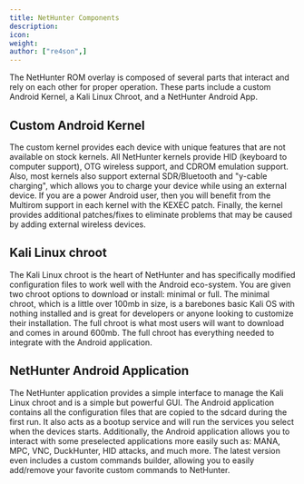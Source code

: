 ```yaml
---
title: NetHunter Components
description:
icon:
weight:
author: ["re4son",]
---
```


The NetHunter ROM overlay is composed of several parts that interact and rely on each other for proper operation. These parts include a custom Android Kernel, a Kali Linux Chroot, and a NetHunter Android App.

## Custom Android Kernel

The custom kernel provides each device with unique features that are not available on stock kernels. All NetHunter kernels provide HID (keyboard to computer support), OTG wireless support, and CDROM emulation support. Also, most kernels also support external SDR/Bluetooth and "y-cable charging", which allows you to charge your device while using an external device. If you are a power Android user, then you will benefit from the Multirom support in each kernel with the KEXEC patch. Finally, the kernel provides additional patches/fixes to eliminate problems that may be caused by adding external wireless devices.

## Kali Linux chroot

The Kali Linux chroot is the heart of NetHunter and has specifically modified configuration files to work well with the Android eco-system. You are given two chroot options to download or install: minimal or full. The minimal chroot, which is a little over 100mb in size, is a barebones basic Kali OS with nothing installed and is great for developers or anyone looking to customize their installation. The full chroot is what most users will want to download and comes in around 600mb. The full chroot has everything needed to integrate with the Android application.

## NetHunter Android Application

The NetHunter application provides a simple interface to manage the Kali Linux chroot and is a simple but powerful GUI. The Android application contains all the configuration files that are copied to the sdcard during the first run. It also acts as a bootup service and will run the services you select when the devices starts. Additionally, the Android application allows you to interact with some preselected applications more easily such as: MANA, MPC, VNC, DuckHunter, HID attacks, and much more. The latest version even includes a custom commands builder, allowing you to easily add/remove your favorite custom commands to NetHunter.
